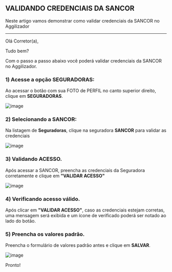 ## VALIDANDO CREDENCIAIS DA SANCOR
Neste artigo vamos demonstrar como validar credenciais da SANCOR no Aggilizador

---

Olá Corretor(a),

Tudo bem?

Com o passo a passo abaixo você poderá validar credenciais da SANCOR no Aggilizador.

### 1) Acesse a opção SEGURADORAS:

Ao acessar o botão com sua FOTO de PERFIL no canto superior direito, clique em **SEGURADORAS**.

![image](https://conversu-partner-assets.s3.sa-east-1.amazonaws.com/agger/wiki/seguradoras/validando-credenciais/c220eb72-5169-48ab-b4df-330f11a099aa.png)

### 2) Selecionando a SANCOR:

Na listagem de **Seguradoras**, clique na seguradora **SANCOR** para validar as credenciais

![image](https://github.com/user-attachments/assets/b97c1926-cc60-4fad-b718-4ebd1655a9c9)

### 3) Validando ACESSO.

Após acessar a SANCOR, preencha as credenciais da Seguradora corretamente e clique em **"VALIDAR ACESSO"**

![image](https://github.com/user-attachments/assets/26b0fa79-cf4c-4979-8a94-8b50d5d93bc8)

### 4) Verificando acesso válido.

Após clicar em **"VALIDAR ACESSO"**, caso as credenciais estejam corretas, uma mensagem será exibida e um ícone de verificado poderá ser notado ao lado do botão.

### 5) Preencha os valores padrão.

Preencha o formulário de valores padrão antes e clique em **SALVAR**.

![image](https://github.com/user-attachments/assets/50a595fd-7160-4ec6-804c-65767c6c7402)

Pronto!
